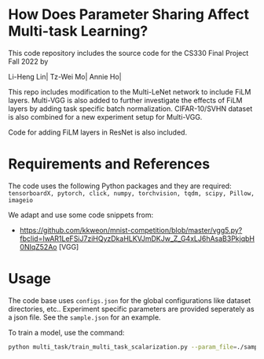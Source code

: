 # How Does Parameter Sharing Affect Multi-task Learning?

This code repository includes the source code for the CS330 Final Project Fall 2022 by


Li-Heng Lin|
Tz-Wei Mo|
Annie Ho|

This repo includes modification to the Multi-LeNet network to include FiLM layers. Multi-VGG is also added to further investigate the effects of FiLM layers by adding task specific batch normalization. CIFAR-10/SVHN dataset is also combined for a new experiment setup for Multi-VGG. 

Code for adding FiLM layers in ResNet is also included.


# Requirements and References
The code uses the following Python packages and they are required: ``tensorboardX, pytorch, click, numpy, torchvision, tqdm, scipy, Pillow, imageio``


We adapt and use some code snippets from:
* https://github.com/kkweon/mnist-competition/blob/master/vgg5.py?fbclid=IwAR1LeFSiJ7ziHQyzDkaHLKVJmDKJw_Z_G4xLJ6hAsaB3PkjqbH0NIqZ52Ao  [VGG]



# Usage
The code base uses `configs.json` for the global configurations like dataset directories, etc.. Experiment specific parameters are provided seperately as a json file. See the `sample.json` for an example.

To train a model, use the command: 
```bash
python multi_task/train_multi_task_scalarization.py --param_file=./sample.json
```



